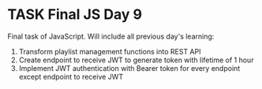 # TASK Final JS Day 9
Final task of JavaScript. Will include all previous day's learning:
1. Transform playlist management functions into REST API
2. Create endpoint to receive JWT to generate token with lifetime of 1 hour
3. Implement JWT authentication with Bearer token for every endpoint except endpoint to receive JWT

